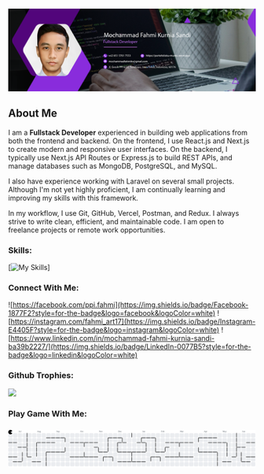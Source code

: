 ![my banner](/img/banner.png)

## About Me

I am a **Fullstack Developer** experienced in building web applications from both the frontend and backend. On the frontend, I use React.js and Next.js to create modern and responsive user interfaces. On the backend, I typically use Next.js API Routes or Express.js to build REST APIs, and manage databases such as MongoDB, PostgreSQL, and MySQL.

I also have experience working with Laravel on several small projects. Although I'm not yet highly proficient, I am continually learning and improving my skills with this framework.

In my workflow, I use Git, GitHub, Vercel, Postman, and Redux. I always strive to write clean, efficient, and maintainable code. I am open to freelance projects or remote work opportunities.

### Skills:

[![My Skills](https://skillicons.dev/icons?i=html,css,javascript,typescript,php,bootstrap,tailwind,react,next,laravel&theme=dark&perline=5)]

### Connect With Me:

![https://facebook.com/ppi.fahmi](https://img.shields.io/badge/Facebook-1877F2?style=for-the-badge&logo=facebook&logoColor=white) ![https://instagram.com/fahmi_art17](https://img.shields.io/badge/Instagram-E4405F?style=for-the-badge&logo=instagram&logoColor=white) ![https://www.linkedin.com/in/mochammad-fahmi-kurnia-sandi-ba39b2227/](https://img.shields.io/badge/LinkedIn-0077B5?style=for-the-badge&logo=linkedin&logoColor=white)

### Github Trophies:

![](https://github-profile-trophy.vercel.app/?username=Mochfahmi17&theme=dracula&no-frame=true&no-bg=true&margin-w=4)

### Play Game With Me:

###

<picture>
  <source media="(prefers-color-scheme: dark)" srcset="https://raw.githubusercontent.com/Mochfahmi17/Mochfahmi17/output/pacman-contribution-graph-dark.svg">
  <source media="(prefers-color-scheme: light)" srcset="https://raw.githubusercontent.com/Mochfahmi17/Mochfahmi17/output/pacman-contribution-graph.svg">
  <img alt="pacman contribution graph" src="https://raw.githubusercontent.com/Mochfahmi17/Mochfahmi17/output/pacman-contribution-graph.svg">
</picture>

###
